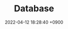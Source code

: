 ---
layout  : category
title   : Database
summary : 데이터베이스
date    : 2022-04-12 18:28:40 +0900
updated : 2022-04-12 20:55:09 +0900
tag     : database
toc     : true
public  : true
parent  : [[/index]]
latex   : false
---